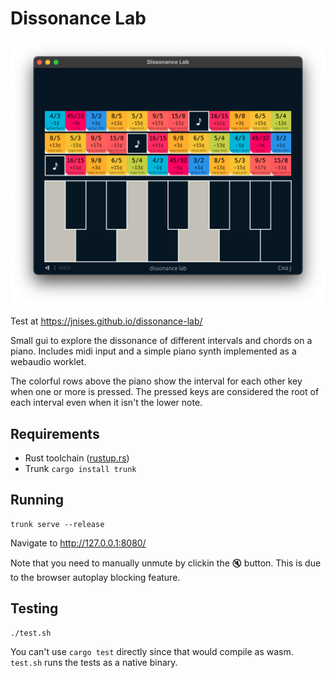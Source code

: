 # Dissonance Lab

![screenshot](docs/screenshot.webp)

Test at https://jnises.github.io/dissonance-lab/

Small gui to explore the dissonance of different intervals and chords on a piano.
Includes midi input and a simple piano synth implemented as a webaudio worklet.

The colorful rows above the piano show the interval for each other key when one or more is pressed.
The pressed keys are considered the root of each interval even when it isn't the lower note.


## Requirements
* Rust toolchain ([rustup.rs](https://rustup.rs/))
* Trunk `cargo install trunk`

## Running

```
trunk serve --release
```
Navigate to http://127.0.0.1:8080/

Note that you need to manually unmute by clickin the 🔇 button. This is due to the browser autoplay blocking feature.

## Testing
```
./test.sh
```

You can't use `cargo test` directly since that would compile as wasm.
`test.sh` runs the tests as a native binary.
